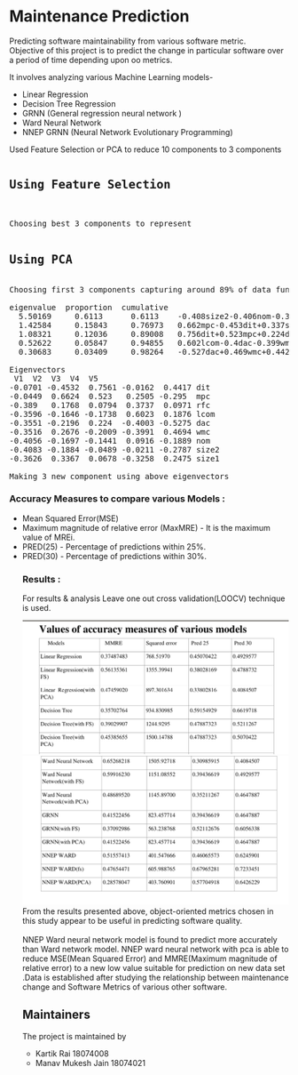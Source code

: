 ﻿# Maintenance Prediction

Predicting software maintainability from various software metric.
<br>
Objective of this project is to predict the change in particular software over a period of time depending upon oo metrics.

It involves analyzing various Machine Learning models-
<ul>
<li> Linear Regression
<li> Decision Tree Regression
<li> GRNN (General regression neural network )
<li> Ward Neural Network
<li> NNEP GRNN (Neural Network Evolutionary Programming)
</ul>

Used Feature Selection or PCA to reduce 10 components to 3 components

<pre>
<h2>Using Feature Selection </h2>

Choosing best 3 components to represent

<h2>Using PCA </h2>
Choosing first 3 components capturing around 89% of data functionality

eigenvalue	proportion	cumulative
  5.50169	  0.6113 	  0.6113 	-0.408size2-0.406nom-0.389rfc-0.363size1-0.36lcom...
  1.42584	  0.15843	  0.76973	0.662mpc-0.453dit+0.337size1+0.268wmc-0.22dac...
  1.08321	  0.12036	  0.89008	0.756dit+0.523mpc+0.224dac-0.201wmc-0.174lcom...
  0.52622	  0.05847	  0.94855	0.602lcom-0.4dac-0.399wmc+0.374rfc-0.326size1...
  0.30683	  0.03409	  0.98264	-0.527dac+0.469wmc+0.442dit-0.295mpc-0.279size2...

Eigenvectors
 V1	 V2	 V3	 V4	 V5
-0.0701	-0.4532	 0.7561	-0.0162	 0.4417	dit
-0.0449	 0.6624	 0.523 	 0.2505	-0.295 	mpc
-0.389 	 0.1768	 0.0794	 0.3737	 0.0971	rfc
-0.3596	-0.1646	-0.1738	 0.6023	 0.1876	lcom
-0.3551	-0.2196	 0.224 	-0.4003	-0.5275	dac
-0.3516	 0.2676	-0.2009	-0.3991	 0.4694	wmc
-0.4056	-0.1697	-0.1441	 0.0916	-0.1889	nom
-0.4083	-0.1884	-0.0489	-0.0211	-0.2787	size2
-0.3626	 0.3367	 0.0678	-0.3258	 0.2475	size1

Making 3 new component using above eigenvectors
</pre>

<h3>Accuracy Measures to compare various Models :</h3>
<ul>
<li>Mean Squared Error(MSE)</li>
<li>Maximum magnitude of relative error (MaxMRE) - It is the maximum value of
MREi.</li>
<li> PRED(25) - Percentage of predictions within 25%.</li>
<li> PRED(30) - Percentage of predictions within 30%. </li>
</ol>
<h3>Results :</h3>
  For results & analysis Leave one out cross validation(LOOCV) technique is used.
<p>
  <img src="https://github.com/kartiklucky9n/Maintenance-prediction/blob/main/docs/ScreenShots/result.png"/>
  <br>
  <img src="https://github.com/kartiklucky9n/Maintenance-prediction/blob/main/docs/ScreenShots/result1.png"/>

<br>
From the results presented above, object-oriented metrics chosen in this study appear to be useful in predicting software quality.
<br><br>
NNEP Ward neural network model is found to predict more accurately than Ward network model. NNEP ward neural network with pca is able to reduce MSE(Mean Squared Error) and MMRE(Maximum magnitude of relative error) to a new low value suitable for prediction on new data set .Data is established after studying the relationship between maintenance change and Software Metrics of various other software.

</p>


## Maintainers
The project is maintained by
- Kartik Rai 18074008
- Manav Mukesh Jain 18074021
